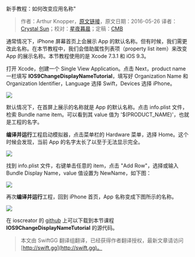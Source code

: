 新手教程：如何改变应用名称"

> 作者：Arthur Knopper，[原文链接](https://www.ioscreator.com/tutorials/change-display-name-tutorial)，原文日期：2016-05-26
> 译者：[Crystal Sun](http://www.jianshu.com/users/7a2d2cc38444/latest_articles)；校对：[星夜暮晨](http://www.jianshu.com/users/ef1058d2d851)；定稿：[CMB](https://github.com/chenmingbiao)
  









通常情况下，iPhone 屏幕首页上会展示 App 的默认名称。但有时候，我们需更改此名称。在本节教程中，我们会借助属性列表项（property list item）来改变 App 的展示名称。本节教程使用的是 Xcode 7.3.1 和 iOS 9.3。



打开 Xcode，创建一个 Single View Application。点击 Next，product name 一栏填写 **IOS9ChangeDisplayNameTutorial**，填写好 Organization Name 和 Organization Identifier，Language 选择 Swift，Devices 选择 iPhone。

![](https://static1.squarespace.com/static/52428a0ae4b0c4a5c2a2cede/t/5744a989b654f9296242ead7/1464117654024/?format=750w)

默认情况下，在首屏上展示的名称就是 App 的默认名称。点击 info.plist 文件，检索 Bundle name item。可以看到其 value 值为 '$(PRODUCT_NAME)'，也就是工程的名字。

**编译并运行**工程启动模拟器，点击菜单栏的 Hardware 菜单，选择 Home。这个时候会发现，当前 App 的名字太长了以至于无法显示完全。

![](https://static1.squarespace.com/static/52428a0ae4b0c4a5c2a2cede/t/5744aaf620c647d51f31d1ee/1464118017542/?format=750w)

找到 info.plist 文件，右键单击任意的 item，点击 "Add Row"，选择或输入 Bundle Display Name，value 值设置为 NewName，如下图：

![](https://static1.squarespace.com/static/52428a0ae4b0c4a5c2a2cede/t/5744b4853c44d831afc28fa8/1464120462846/?format=750w)

再次**编译并运行**工程，回到 iPhone 首页，App 名称变成下图所示的名称。

![](https://static1.squarespace.com/static/52428a0ae4b0c4a5c2a2cede/t/5744b82d5559866f426c89b8/1464121404798/?format=750w)

在 ioscreator 的 [github](https://github.com/ioscreator/ioscreator) 上可以下载到本节课程 **IOS9ChangeDisplayNameTutorial** 的源代码。
> 本文由 SwiftGG 翻译组翻译，已经获得作者翻译授权，最新文章请访问 [http://swift.gg](http://swift.gg)。